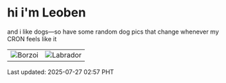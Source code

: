# hi i'm Leoben

and i like dogs—so have some random dog pics that change whenever my CRON feels like it

|  |  |
|--------|----------|
| ![Borzoi](https://random-dog-vercel.vercel.app/api/random-borzoi?v=1753556255) | ![Labrador](https://random-dog-vercel.vercel.app/api/random-labrador?v=1753556255) |

Last updated: 2025-07-27 02:57 PHT
